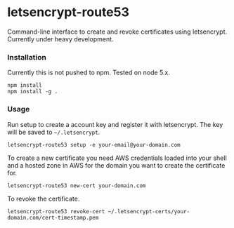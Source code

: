 # letsencrypt-route53

Command-line interface to create and revoke certificates using letsencrypt. Currently under heavy development.

### Installation
Currently this is not pushed to npm. Tested on node 5.x.
```
npm install
npm install -g .
```

### Usage
Run setup to create a account key and register it with letsencrypt. The key will be saved to `~/.letsencrypt`.
```
letsencrypt-route53 setup -e your-email@your-domain.com
```

To create a new certificate you need AWS credentials loaded into your shell and a hosted zone in AWS for the domain you want to create the certificate for.
```
letsencrypt-route53 new-cert your-domain.com
```

To revoke the certificate.
```
letsencrypt-route53 revoke-cert ~/.letsencrypt-certs/your-domain.com/cert-timestamp.pem
```
